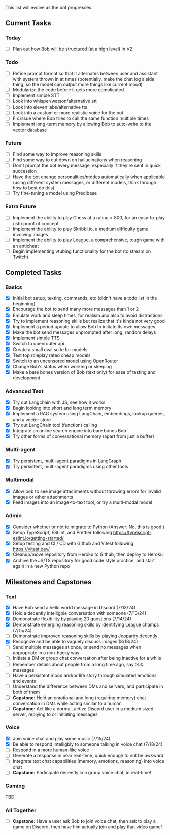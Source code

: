 This list will evolve as the bot progresses.

## Current Tasks

### Today

- [ ] Plan out how Bob will be structured (at a high level) in V2

### Todo

- [ ] Refine prompt format so that it alternates between user and assistant with system thrown in at times (potentially, make the chat log a side thing, so the model can output more things like current mood)
- [ ] Modularize the code before it gets more complicated
- [ ] Implement simple STT
- [ ] Look into whisper/watson/alternative stt
- [ ] Look into eleven labs/alternative tts
- [ ] Look into a custom or more realistic voice for the bot
- [ ] Fix issue where Bob tries to call the same function multiple times
- [ ] Implement long-term memory by allowing Bob to auto-write to the vector database

### Future

- [ ] Find some way to improve reasoning skills
- [ ] Find some way to cut down on hallucinations when reasoning
- [ ] Don't prompt the bot every message, especially if they're sent in quick succession
- [ ] Have the bot change personalities/modes automatically when applicable (using different system messages, or different models, think through how to best do this)
- [ ] Try fine-tuning a model using Predibase

### Extra Future

- [ ] Implement the ability to play Chess at a rating > 800, for an easy-to-play (ish) proof of concept
- [ ] Implement the ability to play Skribbl.io, a medium difficulty game involving images
- [ ] Implement the ability to play League, a comprehensive, tough game with an anticheat
- [ ] Begin implementing vtubing functionality for the bot (to stream on Twitch)

## Completed Tasks

### Basics

- [x] Initial bot setup, texting, commands, etc (didn't have a todo list in the beginning)
- [x] Encourage the bot to send many more messages than 1 or 2
- [x] Emulate work and sleep times, for realism and also to avoid distractions
- [x] Try to implement reasoning skills but realize that it's kinda not very good
- [x] Implement a period update to allow Bob to initiate its own messages
- [x] Make the bot send messages unprompted after long, random delays
- [x] Implement simple TTS
- [x] Switch to openrouter api
- [x] Create a small eval suite for models
- [x] Test top roleplay rated cheap models
- [x] Switch to an uncensored model using OpenRouter
- [x] Change Bob's status when working or sleeping
- [x] Make a bare bones version of Bob (text only) for ease of testing and development

### Advanced Text

- [x] Try out Langchain with JS, see how it works
- [x] Begin looking into short and long term memory
- [x] Implement a RAG system using LangChain, embeddings, lookup queries, and a vector store
- [x] Try out LangChain tool (function) calling
- [x] Integrate an online search engine into bare bones Bob
- [x] Try other forms of conversational memory (apart from just a buffer)

### Multi-agent

- [x] Try persistent, multi-agent paradigms in LangGraph
- [x] Try persistent, multi-agent paradigms using other tools

### Multimodal

- [x] Allow bob to see image attachments without throwing errors for invalid images or other attachments
- [x] Feed images into an image-to-text tool, or try a multi-modal model

### Admin

- [x] Consider whether or not to migrate to Python (Answer: No, this is good.)
- [x] Setup TypeScript, ESLint, and Prettier following https://typescript-eslint.io/getting-started/
- [x] Setup testing and CI / CD with Github and Vitest following https://vitest.dev/
- [x] Cleanup/move repository from Heroku to Github, then deploy to Heroku
- [X] Archive the JS/TS repository for good code style practice, and start again in a new Python repo

## Milestones and Capstones

### Text

- [x] Have Bob send a hello world message in Discord (7/13/24)
- [x] Hold a decently intelligble conversation with someone (7/13/24)
- [x] Demonstrate flexibility by playing 20 questions (7/14/24)
- [x] Demonstrate emerging reasoning skills by identifying League champs (7/15/24)
- [ ] Demonstrate improved reasoning skills by playing Jeopardy decently
- [x] Recognize and be able to vaguely discuss images (8/18/24)
- [ ] Send multiple messages at once, or send no messages when appropriate in a non-hacky way
- [ ] Initiate a DM or group chat conversation after being inactive for a while
- [ ] Remember details about people from a long time ago, say >50 messages
- [ ] Have a persistent mood and/or life story through simulated emotions and events
- [ ] Understand the difference between DMs and servers, and participate in both of them
- [ ] **Capstone:** Hold an emotional and long (requiring memory) chat conversation in DMs while acting similar to a human
- [ ] **Capstone:** Act like a normal, active Discord user in a medium sized server, replying to or initiating messages

### Voice

- [x] Join voice chat and play some music (7/15/24)
- [x] Be able to respond intelligbly to someone talking in voice chat (7/18/24)
- [ ] Respond in a more human-like voice
- [ ] Generate a response in near real-time, quick enough to not be awkward
- [ ] Integrate text chat capabilities (memory, emotions, reasoning) into voice chat
- [ ] **Capstone:** Participate decently in a group voice chat, in real-time!

### Gaming

TBD

### All Together

- [ ] **Capstone:** Have a user ask Bob to join voice chat, then ask to play a game on Discord, then have him actually join and play that video game!
